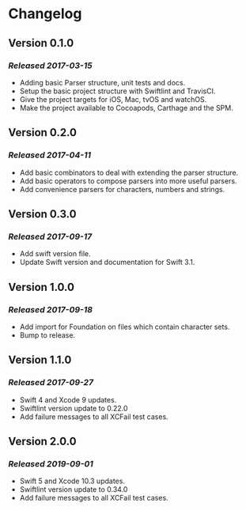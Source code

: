 # Changelog

## Version 0.1.0

### *Released 2017-03-15*

* Adding basic Parser structure, unit tests and docs.
* Setup the basic project structure with Swiftlint and TravisCI.
* Give the project targets for iOS, Mac, tvOS and watchOS.
* Make the project available to Cocoapods, Carthage and the SPM.

## Version 0.2.0

### *Released 2017-04-11*

* Add basic combinators to deal with extending the parser structure.
* Add basic operators to compose parsers into more useful parsers.
* Add convenience parsers for characters, numbers and strings.

## Version 0.3.0

### *Released 2017-09-17*

* Add swift version file.
* Update Swift version and documentation for Swift 3.1.

## Version 1.0.0

### *Released 2017-09-18*

* Add import for Foundation on files which contain character sets.
* Bump to release.

## Version 1.1.0

### *Released 2017-09-27*

* Swift 4 and Xcode 9 updates.
* Swiftlint version update to 0.22.0
* Add failure messages to all XCFail test cases.

## Version 2.0.0

### *Released 2019-09-01*

* Swift 5 and Xcode 10.3 updates.
* Swiftlint version update to 0.34.0
* Add failure messages to all XCFail test cases.
